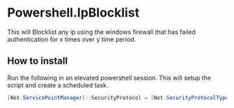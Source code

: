 # Powershell.IpBlocklist

This will Blocklist any ip using the windows firewall that has failed authentication for x times over y time period.

## How to install
Run the following in an elevated powershell session. This will setup the script and create a scheduled task.
```powershell
[Net.ServicePointManager]::SecurityProtocol = [Net.SecurityProtocolType]::Tls12;$out=[System.IO.Path]::Combine($env:TEMP,'Initialize-IpBlocklist.ps1');Invoke-WebRequest -Uri:'https://raw.githubusercontent.com/corymurphy/Powershell.IpBlocklist/master/Initialize-IpBlocklist.ps1' -OutFile:$out;. $out;
```
